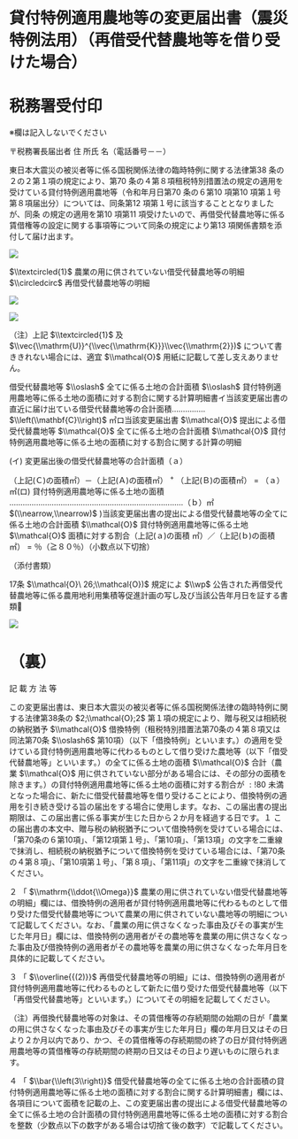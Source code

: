 # 貸付特例適用農地等の変更届出書（震災特例法用）（再借受代替農地等を借り受けた場合）

# 税務署受付印

※欄は記入しないでください

〒税務署長届出者 住 所氏 名（電話番号－－）

東日本大震災の被災者等に係る国税関係法律の臨時特例に関する法律第38 条の２の２第１項の規定により、第70 条の４第８項租税特別措置法の規定の適用を受けている貸付特例適用農地等（令和年月日第70 条の６第10 項第10 項第１号第８項届出分）については、同条第12 項第１号に該当することとなりましたが、同条 の規定の適用を第10 項第11 項受けたいので、再借受代替農地等に係る賃借権等の設定に関する事項等について同条の規定により第13 項関係書類を添付して届け出ます。

![](https://www.nta.go.jp/tmp/7665c24e-4af0-439f-be2b-f87177caa6fb/images/b829035b7652ba7587ee99a070ba3f61a7d57bf23c2c68aa9d5873f107a0d845.jpg)

$\\textcircled{1}$ 農業の用に供されていない借受代替農地等の明細 $\\circledcirc$ 再借受代替農地等の明細

![](https://www.nta.go.jp/tmp/7665c24e-4af0-439f-be2b-f87177caa6fb/images/a72a0ac9b5e658bffe9925e1abaf893e981038e482be9ca25cccc3df56d1b62b.jpg)

![](https://www.nta.go.jp/tmp/7665c24e-4af0-439f-be2b-f87177caa6fb/images/f7e758bda760296fc2877c5c0c238c2c94f060fc34833f389824c8c7e26cdb80.jpg)

（注）上記 $\\textcircled{1}$ 及 $\\vec{\\mathrm{U}}^{\\vec{\\mathrm{K}}}\\vec{\\mathrm{2}})$ について書ききれない場合には、適宜 $\\mathcal{O}$ 用紙に記載して差し支えありません。

借受代替農地等 $\\oslash$ 全てに係る土地の合計面積 $\\oslash$ 貸付特例適用農地等に係る土地の面積に対する割合に関する計算明細書イ当該変更届出書の直近に届け出ている借受代替農地等の合計面積…………… $\\left(\\mathbf{C}\\right)$ ㎡ロ当該変更届出書 $\\mathcal{O}$ 提出による借受代替農地等 $\\mathcal{O}$ 全てに係る土地の合計面積 $\\mathcal{O}$ 貸付特例適用農地等に係る土地の面積に対する割合に関する計算の明細

(イ) 変更届出後の借受代替農地等の合計面積（ａ）

（上記(Ｃ)の面積㎡）－（上記(Ａ)の面積㎡） $^+$ （上記(Ｂ)の面積㎡） $=$ （ａ）㎡(ロ) 貸付特例適用農地等に係る土地の面積 ……………………………………………………………………（ｂ）㎡ $(\\nearrow,\\nearrow)$ )当該変更届出書の提出による借受代替農地等の全てに係る土地の合計面積 $\\mathcal{O}$ 貸付特例適用農地等に係る土地 $\\mathcal{O}$ 面積に対する割合（上記(ａ)の面積 ㎡）／（上記(ｂ)の面積 ㎡） $=$ ％（≧８０％）（小数点以下切捨）

（添付書類）

17条 $\\mathcal{O}\ 26;\\mathcal{O})$ 規定によ $\\wp$ 公告された再借受代替農地等に係る農用地利用集積等促進計画の写し及び当該公告年月日を証する書類

![](https://www.nta.go.jp/tmp/7665c24e-4af0-439f-be2b-f87177caa6fb/images/7c0779ec978738c496732168d7221b95af80a359090db7324c191d7c1881c563.jpg)

# （裏）

記 載 方 法 等

この変更届出書は、東日本大震災の被災者等に係る国税関係法律の臨時特例に関する法律第38条の $2;\\mathcal{O};2$ 第１項の規定により、贈与税又は相続税の納税猶予 $\\mathcal{O}$ 借換特例（租税特別措置法第70条の４第８項又は同法第70条 $\\oslash6$ 第10項）（以下「借換特例」といいます。）の適用を受けている貸付特例適用農地等に代わるものとして借り受けた農地等（以下「借受代替農地等」といいます。）の全てに係る土地の面積 $\\mathcal{O}$ 合計（農業 $\\mathcal{O}$ 用に供されていない部分がある場合には、その部分の面積を除きます。）の貸付特例適用農地等に係る土地の面積に対する割合が $:!80%$ 未満となった場合に、新たに借受代替農地等を借り受けることにより、借換特例の適用を引き続き受ける旨の届出をする場合に使用します。なお、この届出書の提出期限は、この届出書に係る事実が生じた日から２か月を経過する日です。１ この届出書の本文中、贈与税の納税猶予について借換特例を受けている場合には、「第70条の６第10項」、「第12項第１号」、「第10項」、「第13項」の文字を二重線で抹消し、相続税の納税猶予について借換特例を受けている場合には、「第70条の４第８項」、「第10項第１号」、「第８項」、「第11項」の文字を二重線で抹消してください。

２ 「 $\\mathrm{\\ddot{\\Omega}}$ 農業の用に供されていない借受代替農地等の明細」欄には、借換特例の適用者が貸付特例適用農地等に代わるものとして借り受けた借受代替農地等について農業の用に供されていない農地等の明細について記載してください。なお、「農業の用に供さなくなった事由及びその事実が生じた年月日」欄には、借換特例の適用者がその農地等を農業の用に供さなくなった事由及び借換特例の適用者がその農地等を農業の用に供さなくなった年月日を具体的に記載してください。

３ 「 $\\overline{{(2)}}$ 再借受代替農地等の明細」には、借換特例の適用者が貸付特例適用農地等に代わるものとして新たに借り受けた借受代替農地等（以下「再借受代替農地等」といいます。）についてその明細を記載してください。

（注）再借換代替農地等の対象は、その賃借権等の存続期間の始期の日が「農業の用に供さなくなった事由及びその事実が生じた年月日」欄の年月日又はその日より２か月以内であり、かつ、その賃借権等の存続期間の終了の日が貸付特例適用農地等の賃借権等の存続期間の終期の日又はその日より遅いものに限られます。

４ 「 $\\bar{\\left(3\\right)}$ 借受代替農地等の全てに係る土地の合計面積の貸付特例適用農地等に係る土地の面積に対する割合に関する計算明細書」欄には、各項目について面積を記載の上、この変更届出書の提出による借受代替農地等の全てに係る土地の合計面積の貸付特例適用農地等に係る土地の面積に対する割合を整数（少数点以下の数字がある場合は切捨て後の数字）で記載してください。